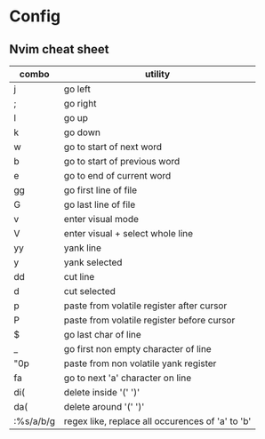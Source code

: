 # Config

## Nvim cheat sheet

| combo | utility |
| ----- | ------- |
| j | go left |
| ; | go right |
| l | go up |
| k | go down |
| w | go to start of next word |
| b | go to start of previous word |
| e | go to end of current word |
| gg | go first line of file |
| G | go last line of file |
| v | enter visual mode |
| V | enter visual + select whole line |
| yy | yank line |
| y | yank selected |
| dd | cut line |
| d | cut selected |
| p | paste from volatile register after cursor |
| P | paste from volatile register before cursor |
| $ | go last char of line |
| _ | go first non empty character of line |
| "0p | paste from non volatile yank register |
| fa | go to next 'a' character on line |
| di( | delete inside '(' ')' |
| da( | delete around '(' ')' |
| :%s/a/b/g | regex like, replace all occurences of 'a' to 'b' |
